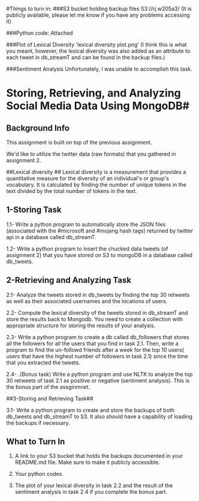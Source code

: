 #Things to turn in:
###S3 bucket holding backup files
S3://rj.w205a3/ (It is publicly available, please let me know if you have any
 problems accessing it)

###Python code: 
Attached

###Plot of Lexical Diversity
'lexical diversity plot.png' (I think this is what you meant, however, the 
lexical diversity was also added as an attribute to each tweet in db_streamT 
and can be found in the backup files.)

###Sentiment Analysis
Unfortunately, I was unable to accomplish this task.

 
 
# Storing, Retrieving, and Analyzing Social Media Data Using MongoDB#

##  Background Info ##
This assignment is built on top of the previous assignment.

We'd like to utilize the twitter data (raw formats) that you gathered in assignment 2.

##Lexical diversity  ##
Lexical diversity is a measurement that provides a quantitative measure for the diversity of an individual's or group's vocabulary.  It is calculated by  finding the number of unique tokens in the text divided by the total number of tokens in the text.

## 1-Storing Task ##


  1.1- Write a python program to automatically store the JSON files (associated with the #microsoft and #mojang hash tags)
     returned by twitter api in  a database called db_streamT.

  1.2- Write a python program to insert the chucked data tweets (of assignment 2) that you have stored on S3 to mongoDB
     in a database called db_tweets.

## 2-Retrieving and Analyzing Task ##
  2.1- Analyze the tweets stored in db_tweets by finding the top 30 retweets as well as their associated usernames and the locations
   of users.

  2.2- Compute the lexical diversity of the tweets stored in db_streamT and store the results back to Mongodb. You need to create a collection
    with appropriate structure for storing the results of your analysis.

  2.3- Write a python program to create a db called db_followers that stores all the followers for all the users that
     you find in task 2.1. Then, write a program to find the un-followd friends after a week for the top 10 users( users that have the highest number of followers in  task 2.1)
     since the time that you extracted the tweets.

  2.4- .(Bonus task) Write a python program and use NLTK to analyze the top 30 retweets of task 2.1 as positive or negative (sentiment analysis). This is the bonus part of the assginmnet.

##3-Storing and Retrieving Task##

  3.1- Write a python program to create and store the backups of both db_tweets and db_streamT to S3. It also should have a capability of
     loading the backups if necessary.


## What to Turn In ##

1. A link to your S3 bucket that holds the backups documented in your README.md file.  Make sure to make it publicly accessible.

2. Your python codes.

3. The plot of your lexical diversity in task 2.2 and the result of the sentiment analysis in task 2.4 if you complete the bonus part.